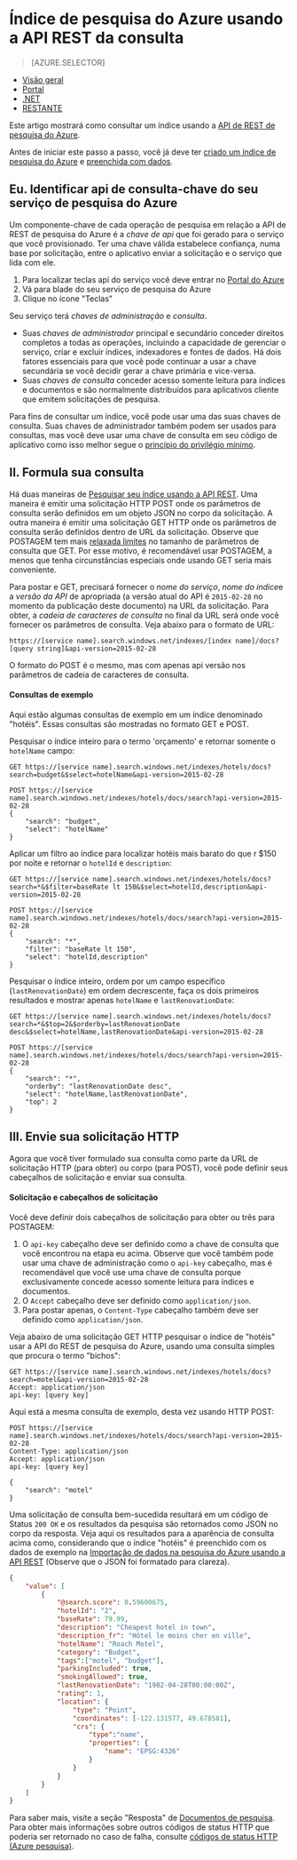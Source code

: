 <properties
    pageTitle="Índice de pesquisa do Azure usando a API REST da consulta | Microsoft Azure | Serviço de pesquisa de nuvem hospedado"
    description="Criar uma consulta de pesquisa na pesquisa Azure e use os parâmetros de pesquisa para filtrar e classificar resultados de pesquisa."
    services="search"
    documentationCenter=""
    manager="jhubbard"
    authors="ashmaka"
/>

<tags
    ms.service="search"
    ms.devlang="na"
    ms.workload="search"
    ms.topic="get-started-article"
    ms.tgt_pltfrm="na"
    ms.date="08/29/2016"
    ms.author="ashmaka"/>

# <a name="query-your-azure-search-index-using-the-rest-api"></a>Índice de pesquisa do Azure usando a API REST da consulta
> [AZURE.SELECTOR]
- [Visão geral](search-query-overview.md)
- [Portal](search-explorer.md)
- [.NET](search-query-dotnet.md)
- [RESTANTE](search-query-rest-api.md)

Este artigo mostrará como consultar um índice usando a [API de REST de pesquisa do Azure](https://msdn.microsoft.com/library/azure/dn798935.aspx).

Antes de iniciar este passo a passo, você já deve ter [criado um índice de pesquisa do Azure](search-what-is-an-index.md) e [preenchida com dados](search-what-is-data-import.md).

## <a name="i-identify-your-azure-search-services-query-api-key"></a>Eu. Identificar api de consulta-chave do seu serviço de pesquisa do Azure
Um componente-chave de cada operação de pesquisa em relação a API de REST de pesquisa do Azure é a *chave de api* que foi gerado para o serviço que você provisionado. Ter uma chave válida estabelece confiança, numa base por solicitação, entre o aplicativo enviar a solicitação e o serviço que lida com ele.

1. Para localizar teclas api do serviço você deve entrar no [Portal do Azure](https://portal.azure.com/)
2. Vá para blade do seu serviço de pesquisa do Azure
3. Clique no ícone "Teclas"

Seu serviço terá *chaves de administração* e *consulta*.

 - Suas *chaves de administrador* principal e secundário conceder direitos completos a todas as operações, incluindo a capacidade de gerenciar o serviço, criar e excluir índices, indexadores e fontes de dados. Há dois fatores essenciais para que você pode continuar a usar a chave secundária se você decidir gerar a chave primária e vice-versa.
 - Suas *chaves de consulta* conceder acesso somente leitura para índices e documentos e são normalmente distribuídos para aplicativos cliente que emitem solicitações de pesquisa.

Para fins de consultar um índice, você pode usar uma das suas chaves de consulta. Suas chaves de administrador também podem ser usados para consultas, mas você deve usar uma chave de consulta em seu código de aplicativo como isso melhor segue o [princípio do privilégio mínimo](https://en.wikipedia.org/wiki/Principle_of_least_privilege).

## <a name="ii-formulate-your-query"></a>II. Formula sua consulta
Há duas maneiras de [Pesquisar seu índice usando a API REST](https://msdn.microsoft.com/library/azure/dn798927.aspx). Uma maneira é emitir uma solicitação HTTP POST onde os parâmetros de consulta serão definidos em um objeto JSON no corpo da solicitação. A outra maneira é emitir uma solicitação GET HTTP onde os parâmetros de consulta serão definidos dentro de URL da solicitação. Observe que POSTAGEM tem mais [relaxada limites](https://msdn.microsoft.com/library/azure/dn798927.aspx) no tamanho de parâmetros de consulta que GET. Por esse motivo, é recomendável usar POSTAGEM, a menos que tenha circunstâncias especiais onde usando GET seria mais conveniente.

Para postar e GET, precisará fornecer o *nome do serviço*, *nome do índice*e a *versão da API* de apropriada (a versão atual do API é `2015-02-28` no momento da publicação deste documento) na URL da solicitação. Para obter, a *cadeia de caracteres de consulta* no final da URL será onde você fornecer os parâmetros de consulta. Veja abaixo para o formato de URL:

    https://[service name].search.windows.net/indexes/[index name]/docs?[query string]&api-version=2015-02-28

O formato do POST é o mesmo, mas com apenas api versão nos parâmetros de cadeia de caracteres de consulta.



#### <a name="example-queries"></a>Consultas de exemplo

Aqui estão algumas consultas de exemplo em um índice denominado "hotéis". Essas consultas são mostradas no formato GET e POST.

Pesquisar o índice inteiro para o termo 'orçamento' e retornar somente o `hotelName` campo:

```
GET https://[service name].search.windows.net/indexes/hotels/docs?search=budget&$select=hotelName&api-version=2015-02-28

POST https://[service name].search.windows.net/indexes/hotels/docs/search?api-version=2015-02-28
{
    "search": "budget",
    "select": "hotelName"
}
```

Aplicar um filtro ao índice para localizar hotéis mais barato do que r $150 por noite e retornar o `hotelId` e `description`:

```
GET https://[service name].search.windows.net/indexes/hotels/docs?search=*&$filter=baseRate lt 150&$select=hotelId,description&api-version=2015-02-28

POST https://[service name].search.windows.net/indexes/hotels/docs/search?api-version=2015-02-28
{
    "search": "*",
    "filter": "baseRate lt 150",
    "select": "hotelId,description"
}
```

Pesquisar o índice inteiro, ordem por um campo específico (`lastRenovationDate`) em ordem decrescente, faça os dois primeiros resultados e mostrar apenas `hotelName` e `lastRenovationDate`:

```
GET https://[service name].search.windows.net/indexes/hotels/docs?search=*&$top=2&$orderby=lastRenovationDate desc&$select=hotelName,lastRenovationDate&api-version=2015-02-28

POST https://[service name].search.windows.net/indexes/hotels/docs/search?api-version=2015-02-28
{
    "search": "*",
    "orderby": "lastRenovationDate desc",
    "select": "hotelName,lastRenovationDate",
    "top": 2
}
```

## <a name="iii-submit-your-http-request"></a>III. Envie sua solicitação HTTP
Agora que você tiver formulado sua consulta como parte da URL de solicitação HTTP (para obter) ou corpo (para POST), você pode definir seus cabeçalhos de solicitação e enviar sua consulta.

#### <a name="request-and-request-headers"></a>Solicitação e cabeçalhos de solicitação
Você deve definir dois cabeçalhos de solicitação para obter ou três para POSTAGEM:
1. O `api-key` cabeçalho deve ser definido como a chave de consulta que você encontrou na etapa eu acima. Observe que você também pode usar uma chave de administração como o `api-key` cabeçalho, mas é recomendável que você use uma chave de consulta porque exclusivamente concede acesso somente leitura para índices e documentos.
2. O `Accept` cabeçalho deve ser definido como `application/json`.
3. Para postar apenas, o `Content-Type` cabeçalho também deve ser definido como `application/json`.

Veja abaixo de uma solicitação GET HTTP pesquisar o índice de "hotéis" usar a API do REST de pesquisa do Azure, usando uma consulta simples que procura o termo "bichos":

```
GET https://[service name].search.windows.net/indexes/hotels/docs?search=motel&api-version=2015-02-28
Accept: application/json
api-key: [query key]
```

Aqui está a mesma consulta de exemplo, desta vez usando HTTP POST:

```
POST https://[service name].search.windows.net/indexes/hotels/docs/search?api-version=2015-02-28
Content-Type: application/json
Accept: application/json
api-key: [query key]

{
    "search": "motel"
}
```

Uma solicitação de consulta bem-sucedida resultará em um código de Status `200 OK` e os resultados da pesquisa são retornados como JSON no corpo da resposta. Veja aqui os resultados para a aparência de consulta acima como, considerando que o índice "hotéis" é preenchido com os dados de exemplo na [Importação de dados na pesquisa do Azure usando a API REST](search-import-data-rest-api.md) (Observe que o JSON foi formatado para clareza).

```JSON
{
    "value": [
        {
            "@search.score": 0.59600675,
            "hotelId": "2",
            "baseRate": 79.99,
            "description": "Cheapest hotel in town",
            "description_fr": "Hôtel le moins cher en ville",
            "hotelName": "Roach Motel",
            "category": "Budget",
            "tags":["motel", "budget"],
            "parkingIncluded": true,
            "smokingAllowed": true,
            "lastRenovationDate": "1982-04-28T00:00:00Z",
            "rating": 1,
            "location": {
                "type": "Point",
                "coordinates": [-122.131577, 49.678581],
                "crs": {
                    "type":"name",
                    "properties": {
                        "name": "EPSG:4326"
                    }
                }
            }
        }
    ]
}
```

Para saber mais, visite a seção "Resposta" de [Documentos de pesquisa](https://msdn.microsoft.com/library/azure/dn798927.aspx). Para obter mais informações sobre outros códigos de status HTTP que poderia ser retornado no caso de falha, consulte [códigos de status HTTP (Azure pesquisa)](https://msdn.microsoft.com/library/azure/dn798925.aspx).
